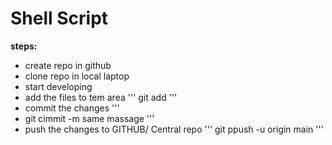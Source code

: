 # Shell Script
**steps:**
* create repo in github
* clone repo in local laptop 
* start developing 
* add the files to tem area 
'''
git add <file-name>
'''
* commit the changes
'''
* git cimmit -m same massage
'''
* push the changes to GITHUB/ Central repo
'''
git ppush -u origin main 
'''

